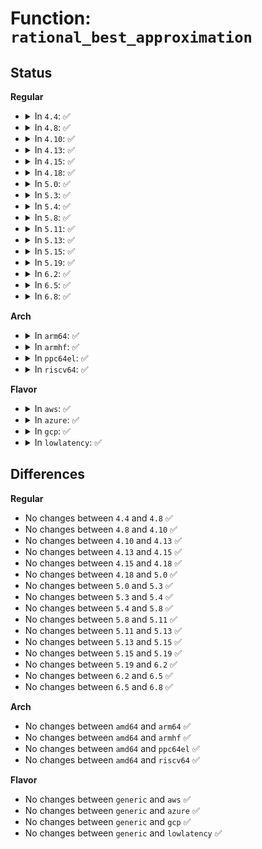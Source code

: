 # Function: <code>rational_best_approximation</code>

## Status
<b>Regular</b>
<ul>
<li>
<details>
<summary>In <code>4.4</code>: ✅</summary>

```c
void rational_best_approximation(long unsigned int given_numerator, long unsigned int given_denominator, long unsigned int max_numerator, long unsigned int max_denominator, long unsigned int *best_numerator, long unsigned int *best_denominator);
```

**Collision:** Unique Global

**Inline:** No

**Transformation:** False

**Instances:**

```
In lib/rational.c (ffffffff814067d0)
Location: lib/rational.c:30
Inline: False
Direct callers:
  - drivers/tty/serial/8250/8250_pci.c:byt_set_termios
  - drivers/clk/clk-fractional-divider.c:clk_fd_set_rate
  - drivers/clk/clk-fractional-divider.c:clk_fd_round_rate
```
**Symbols:**

```
ffffffff814067d0-ffffffff81406856: rational_best_approximation (STB_GLOBAL)
```
</details>
</li>
<li>
<details>
<summary>In <code>4.8</code>: ✅</summary>

```c
void rational_best_approximation(long unsigned int given_numerator, long unsigned int given_denominator, long unsigned int max_numerator, long unsigned int max_denominator, long unsigned int *best_numerator, long unsigned int *best_denominator);
```

**Collision:** Unique Global

**Inline:** No

**Transformation:** False

**Instances:**

```
In lib/rational.c (ffffffff8144e3b0)
Location: lib/rational.c:30
Inline: False
Direct callers:
  - drivers/tty/serial/8250/8250_pci.c:byt_set_termios
  - drivers/clk/clk-fractional-divider.c:clk_fd_set_rate
  - drivers/clk/clk-fractional-divider.c:clk_fd_round_rate
```
**Symbols:**

```
ffffffff8144e3b0-ffffffff8144e436: rational_best_approximation (STB_GLOBAL)
```
</details>
</li>
<li>
<details>
<summary>In <code>4.10</code>: ✅</summary>

```c
void rational_best_approximation(long unsigned int given_numerator, long unsigned int given_denominator, long unsigned int max_numerator, long unsigned int max_denominator, long unsigned int *best_numerator, long unsigned int *best_denominator);
```

**Collision:** Unique Global

**Inline:** No

**Transformation:** False

**Instances:**

```
In lib/rational.c (ffffffff8146cd70)
Location: lib/rational.c:30
Inline: False
Direct callers:
  - drivers/clk/clk-fractional-divider.c:clk_fd_set_rate
  - drivers/clk/clk-fractional-divider.c:clk_fd_round_rate
```
**Symbols:**

```
ffffffff8146cd70-ffffffff8146cdf6: rational_best_approximation (STB_GLOBAL)
```
</details>
</li>
<li>
<details>
<summary>In <code>4.13</code>: ✅</summary>

```c
void rational_best_approximation(long unsigned int given_numerator, long unsigned int given_denominator, long unsigned int max_numerator, long unsigned int max_denominator, long unsigned int *best_numerator, long unsigned int *best_denominator);
```

**Collision:** Unique Global

**Inline:** No

**Transformation:** False

**Instances:**

```
In lib/rational.c (ffffffff81472440)
Location: lib/rational.c:30
Inline: False
Direct callers:
  - drivers/clk/clk-fractional-divider.c:clk_fd_set_rate
  - drivers/clk/clk-fractional-divider.c:clk_fd_round_rate
```
**Symbols:**

```
ffffffff81472440-ffffffff814724c6: rational_best_approximation (STB_GLOBAL)
```
</details>
</li>
<li>
<details>
<summary>In <code>4.15</code>: ✅</summary>

```c
void rational_best_approximation(long unsigned int given_numerator, long unsigned int given_denominator, long unsigned int max_numerator, long unsigned int max_denominator, long unsigned int *best_numerator, long unsigned int *best_denominator);
```

**Collision:** Unique Global

**Inline:** No

**Transformation:** False

**Instances:**

```
In lib/rational.c (ffffffff8149eb90)
Location: lib/rational.c:31
Inline: False
Direct callers:
  - drivers/clk/clk-fractional-divider.c:clk_fd_set_rate
  - drivers/clk/clk-fractional-divider.c:clk_fd_round_rate
```
**Symbols:**

```
ffffffff8149eb90-ffffffff8149ec16: rational_best_approximation (STB_GLOBAL)
```
</details>
</li>
<li>
<details>
<summary>In <code>4.18</code>: ✅</summary>

```c
void rational_best_approximation(long unsigned int given_numerator, long unsigned int given_denominator, long unsigned int max_numerator, long unsigned int max_denominator, long unsigned int *best_numerator, long unsigned int *best_denominator);
```

**Collision:** Unique Global

**Inline:** No

**Transformation:** False

**Instances:**

```
In lib/rational.c (ffffffff814d3de0)
Location: lib/rational.c:31
Inline: False
Direct callers:
  - drivers/clk/clk-fractional-divider.c:clk_fd_set_rate
  - drivers/clk/clk-fractional-divider.c:clk_fd_round_rate
```
**Symbols:**

```
ffffffff814d3de0-ffffffff814d3e66: rational_best_approximation (STB_GLOBAL)
```
</details>
</li>
<li>
<details>
<summary>In <code>5.0</code>: ✅</summary>

```c
void rational_best_approximation(long unsigned int given_numerator, long unsigned int given_denominator, long unsigned int max_numerator, long unsigned int max_denominator, long unsigned int *best_numerator, long unsigned int *best_denominator);
```

**Collision:** Unique Global

**Inline:** No

**Transformation:** False

**Instances:**

```
In lib/rational.c (ffffffff814e8740)
Location: lib/rational.c:31
Inline: False
Direct callers:
  - drivers/clk/clk-fractional-divider.c:clk_fd_set_rate
  - drivers/clk/clk-fractional-divider.c:clk_fd_round_rate
```
**Symbols:**

```
ffffffff814e8740-ffffffff814e87c6: rational_best_approximation (STB_GLOBAL)
```
</details>
</li>
<li>
<details>
<summary>In <code>5.3</code>: ✅</summary>

```c
void rational_best_approximation(long unsigned int given_numerator, long unsigned int given_denominator, long unsigned int max_numerator, long unsigned int max_denominator, long unsigned int *best_numerator, long unsigned int *best_denominator);
```

**Collision:** Unique Global

**Inline:** No

**Transformation:** False

**Instances:**

```
In lib/math/rational.c (ffffffff81510960)
Location: lib/math/rational.c:31
Inline: False
Direct callers:
  - drivers/clk/clk-fractional-divider.c:clk_fd_set_rate
```
**Symbols:**

```
ffffffff81510960-ffffffff815109ef: rational_best_approximation (STB_GLOBAL)
```
</details>
</li>
<li>
<details>
<summary>In <code>5.4</code>: ✅</summary>

```c
void rational_best_approximation(long unsigned int given_numerator, long unsigned int given_denominator, long unsigned int max_numerator, long unsigned int max_denominator, long unsigned int *best_numerator, long unsigned int *best_denominator);
```

**Collision:** Unique Global

**Inline:** No

**Transformation:** False

**Instances:**

```
In lib/math/rational.c (ffffffff8152e860)
Location: lib/math/rational.c:31
Inline: False
Direct callers:
  - drivers/clk/clk-fractional-divider.c:clk_fd_set_rate
```
**Symbols:**

```
ffffffff8152e860-ffffffff8152e8ef: rational_best_approximation (STB_GLOBAL)
```
</details>
</li>
<li>
<details>
<summary>In <code>5.8</code>: ✅</summary>

```c
void rational_best_approximation(long unsigned int given_numerator, long unsigned int given_denominator, long unsigned int max_numerator, long unsigned int max_denominator, long unsigned int *best_numerator, long unsigned int *best_denominator);
```

**Collision:** Unique Global

**Inline:** No

**Transformation:** False

**Instances:**

```
In lib/math/rational.c (ffffffff81592730)
Location: lib/math/rational.c:33
Inline: False
Direct callers:
  - drivers/clk/clk-fractional-divider.c:clk_fd_set_rate
```
**Symbols:**

```
ffffffff81592730-ffffffff815927f2: rational_best_approximation (STB_GLOBAL)
```
</details>
</li>
<li>
<details>
<summary>In <code>5.11</code>: ✅</summary>

```c
void rational_best_approximation(long unsigned int given_numerator, long unsigned int given_denominator, long unsigned int max_numerator, long unsigned int max_denominator, long unsigned int *best_numerator, long unsigned int *best_denominator);
```

**Collision:** Unique Global

**Inline:** No

**Transformation:** False

**Instances:**

```
In lib/math/rational.c (ffffffff815af2c0)
Location: lib/math/rational.c:33
Inline: False
Direct callers:
  - drivers/clk/clk-fractional-divider.c:clk_fd_set_rate
```
**Symbols:**

```
ffffffff815af2c0-ffffffff815af387: rational_best_approximation (STB_GLOBAL)
```
</details>
</li>
<li>
<details>
<summary>In <code>5.13</code>: ✅</summary>

```c
void rational_best_approximation(long unsigned int given_numerator, long unsigned int given_denominator, long unsigned int max_numerator, long unsigned int max_denominator, long unsigned int *best_numerator, long unsigned int *best_denominator);
```

**Collision:** Unique Global

**Inline:** No

**Transformation:** False

**Instances:**

```
In lib/math/rational.c (ffffffff815ba070)
Location: lib/math/rational.c:34
Inline: False
Direct callers:
  - drivers/clk/clk-fractional-divider.c:clk_fd_set_rate
```
**Symbols:**

```
ffffffff815ba070-ffffffff815ba178: rational_best_approximation (STB_GLOBAL)
```
</details>
</li>
<li>
<details>
<summary>In <code>5.15</code>: ✅</summary>

```c
void rational_best_approximation(long unsigned int given_numerator, long unsigned int given_denominator, long unsigned int max_numerator, long unsigned int max_denominator, long unsigned int *best_numerator, long unsigned int *best_denominator);
```

**Collision:** Unique Global

**Inline:** No

**Transformation:** False

**Instances:**

```
In lib/math/rational.c (ffffffff81620a00)
Location: lib/math/rational.c:35
Inline: False
Direct callers:
  - drivers/clk/clk-fractional-divider.c:clk_fd_set_rate
  - drivers/clk/clk-fractional-divider.c:clk_fractional_divider_general_approximation
```
**Symbols:**

```
ffffffff81620a00-ffffffff81620b08: rational_best_approximation (STB_GLOBAL)
```
</details>
</li>
<li>
<details>
<summary>In <code>5.19</code>: ✅</summary>

```c
void rational_best_approximation(long unsigned int given_numerator, long unsigned int given_denominator, long unsigned int max_numerator, long unsigned int max_denominator, long unsigned int *best_numerator, long unsigned int *best_denominator);
```

**Collision:** Unique Global

**Inline:** No

**Transformation:** False

**Instances:**

```
In lib/math/rational.c (ffffffff816eebf0)
Location: lib/math/rational.c:35
Inline: False
Direct callers:
  - drivers/clk/clk-fractional-divider.c:clk_fd_set_rate
  - drivers/clk/clk-fractional-divider.c:clk_fractional_divider_general_approximation
```
**Symbols:**

```
ffffffff816eebf0-ffffffff816eed02: rational_best_approximation (STB_GLOBAL)
```
</details>
</li>
<li>
<details>
<summary>In <code>6.2</code>: ✅</summary>

```c
void rational_best_approximation(long unsigned int given_numerator, long unsigned int given_denominator, long unsigned int max_numerator, long unsigned int max_denominator, long unsigned int *best_numerator, long unsigned int *best_denominator);
```

**Collision:** Unique Global

**Inline:** No

**Transformation:** False

**Instances:**

```
In lib/math/rational.c (ffffffff817df820)
Location: lib/math/rational.c:35
Inline: False
Direct callers:
  - drivers/clk/clk-fractional-divider.c:clk_fd_set_rate
  - drivers/clk/clk-fractional-divider.c:clk_fractional_divider_general_approximation
  - drivers/tty/serial/8250/8250_mid.c:mid8250_set_termios
```
**Symbols:**

```
ffffffff817df820-ffffffff817df932: rational_best_approximation (STB_GLOBAL)
```
</details>
</li>
<li>
<details>
<summary>In <code>6.5</code>: ✅</summary>

```c
void rational_best_approximation(long unsigned int given_numerator, long unsigned int given_denominator, long unsigned int max_numerator, long unsigned int max_denominator, long unsigned int *best_numerator, long unsigned int *best_denominator);
```

**Collision:** Unique Global

**Inline:** No

**Transformation:** False

**Instances:**

```
In lib/math/rational.c (ffffffff8181efa0)
Location: lib/math/rational.c:35
Inline: False
Direct callers:
  - drivers/clk/clk-fractional-divider.c:clk_fd_set_rate
  - drivers/clk/clk-fractional-divider.c:clk_fractional_divider_general_approximation
  - drivers/tty/serial/8250/8250_mid.c:mid8250_set_termios
```
**Symbols:**

```
ffffffff8181efa0-ffffffff8181f0b2: rational_best_approximation (STB_GLOBAL)
```
</details>
</li>
<li>
<details>
<summary>In <code>6.8</code>: ✅</summary>

```c
void rational_best_approximation(long unsigned int given_numerator, long unsigned int given_denominator, long unsigned int max_numerator, long unsigned int max_denominator, long unsigned int *best_numerator, long unsigned int *best_denominator);
```

**Collision:** Unique Global

**Inline:** No

**Transformation:** False

**Instances:**

```
In lib/math/rational.c (ffffffff81864f20)
Location: lib/math/rational.c:35
Inline: False
Direct callers:
  - drivers/clk/clk-fractional-divider.c:clk_fd_set_rate
  - drivers/clk/clk-fractional-divider.c:clk_fractional_divider_general_approximation
  - drivers/tty/serial/8250/8250_mid.c:mid8250_set_termios
```
**Symbols:**

```
ffffffff81864f20-ffffffff81865032: rational_best_approximation (STB_GLOBAL)
```
</details>
</li>
</ul>
<b>Arch</b>
<ul>
<li>
<details>
<summary>In <code>arm64</code>: ✅</summary>

```c
void rational_best_approximation(long unsigned int given_numerator, long unsigned int given_denominator, long unsigned int max_numerator, long unsigned int max_denominator, long unsigned int *best_numerator, long unsigned int *best_denominator);
```

**Collision:** Unique Global

**Inline:** No

**Transformation:** False

**Instances:**

```
In lib/math/rational.c (ffff80001063ae08)
Location: lib/math/rational.c:31
Inline: False
Direct callers:
  - drivers/clk/clk-fractional-divider.c:clk_fd_set_rate
  - drivers/clk/rockchip/clk.c:rockchip_fractional_approximation
  - drivers/tty/serial/imx.c:imx_uart_set_termios
```
**Symbols:**

```
ffff80001063ae08-ffff80001063ae94: rational_best_approximation (STB_GLOBAL)
```
</details>
</li>
<li>
<details>
<summary>In <code>armhf</code>: ✅</summary>

```c
void rational_best_approximation(long unsigned int given_numerator, long unsigned int given_denominator, long unsigned int max_numerator, long unsigned int max_denominator, long unsigned int *best_numerator, long unsigned int *best_denominator);
```

**Collision:** Unique Global

**Inline:** No

**Transformation:** False

**Instances:**

```
In lib/math/rational.c (c07e1114)
Location: lib/math/rational.c:31
Inline: False
Direct callers:
  - drivers/clk/clk-fractional-divider.c:clk_fd_set_rate
  - drivers/clk/rockchip/clk.c:rockchip_fractional_approximation
  - drivers/tty/serial/imx.c:imx_uart_set_termios
```
**Symbols:**

```
c07e1114-c07e11c4: rational_best_approximation (STB_GLOBAL)
```
</details>
</li>
<li>
<details>
<summary>In <code>ppc64el</code>: ✅</summary>

```c
void rational_best_approximation(long unsigned int given_numerator, long unsigned int given_denominator, long unsigned int max_numerator, long unsigned int max_denominator, long unsigned int *best_numerator, long unsigned int *best_denominator);
```

**Collision:** Unique Global

**Inline:** No

**Transformation:** False

**Instances:**

```
In lib/math/rational.c (c0000000007e1f20)
Location: lib/math/rational.c:31
Inline: False
```
**Symbols:**

```
c0000000007e1f20-c0000000007e200c: rational_best_approximation (STB_GLOBAL)
```
</details>
</li>
<li>
<details>
<summary>In <code>riscv64</code>: ✅</summary>

```c
void rational_best_approximation(long unsigned int given_numerator, long unsigned int given_denominator, long unsigned int max_numerator, long unsigned int max_denominator, long unsigned int *best_numerator, long unsigned int *best_denominator);
```

**Collision:** Unique Global

**Inline:** No

**Transformation:** False

**Instances:**

```
In lib/math/rational.c (ffffffe0004673bc)
Location: lib/math/rational.c:31
Inline: False
Direct callers:
  - drivers/clk/clk-fractional-divider.c:clk_fd_set_rate
```
**Symbols:**

```
ffffffe0004673bc-ffffffe000467428: rational_best_approximation (STB_GLOBAL)
```
</details>
</li>
</ul>
<b>Flavor</b>
<ul>
<li>
<details>
<summary>In <code>aws</code>: ✅</summary>

```c
void rational_best_approximation(long unsigned int given_numerator, long unsigned int given_denominator, long unsigned int max_numerator, long unsigned int max_denominator, long unsigned int *best_numerator, long unsigned int *best_denominator);
```

**Collision:** Unique Global

**Inline:** No

**Transformation:** False

**Instances:**

```
In lib/math/rational.c (ffffffff81526e40)
Location: lib/math/rational.c:31
Inline: False
Direct callers:
  - drivers/clk/clk-fractional-divider.c:clk_fd_set_rate
```
**Symbols:**

```
ffffffff81526e40-ffffffff81526ecf: rational_best_approximation (STB_GLOBAL)
```
</details>
</li>
<li>
<details>
<summary>In <code>azure</code>: ✅</summary>

```c
void rational_best_approximation(long unsigned int given_numerator, long unsigned int given_denominator, long unsigned int max_numerator, long unsigned int max_denominator, long unsigned int *best_numerator, long unsigned int *best_denominator);
```

**Collision:** Unique Global

**Inline:** No

**Transformation:** False

**Instances:**

```
In lib/math/rational.c (ffffffff81517120)
Location: lib/math/rational.c:31
Inline: False
Direct callers:
  - drivers/clk/clk-fractional-divider.c:clk_fd_set_rate
```
**Symbols:**

```
ffffffff81517120-ffffffff815171af: rational_best_approximation (STB_GLOBAL)
```
</details>
</li>
<li>
<details>
<summary>In <code>gcp</code>: ✅</summary>

```c
void rational_best_approximation(long unsigned int given_numerator, long unsigned int given_denominator, long unsigned int max_numerator, long unsigned int max_denominator, long unsigned int *best_numerator, long unsigned int *best_denominator);
```

**Collision:** Unique Global

**Inline:** No

**Transformation:** False

**Instances:**

```
In lib/math/rational.c (ffffffff81522ed0)
Location: lib/math/rational.c:31
Inline: False
Direct callers:
  - drivers/clk/clk-fractional-divider.c:clk_fd_set_rate
```
**Symbols:**

```
ffffffff81522ed0-ffffffff81522f5f: rational_best_approximation (STB_GLOBAL)
```
</details>
</li>
<li>
<details>
<summary>In <code>lowlatency</code>: ✅</summary>

```c
void rational_best_approximation(long unsigned int given_numerator, long unsigned int given_denominator, long unsigned int max_numerator, long unsigned int max_denominator, long unsigned int *best_numerator, long unsigned int *best_denominator);
```

**Collision:** Unique Global

**Inline:** No

**Transformation:** False

**Instances:**

```
In lib/math/rational.c (ffffffff8153c850)
Location: lib/math/rational.c:31
Inline: False
Direct callers:
  - drivers/clk/clk-fractional-divider.c:clk_fd_set_rate
```
**Symbols:**

```
ffffffff8153c850-ffffffff8153c8df: rational_best_approximation (STB_GLOBAL)
```
</details>
</li>
</ul>

## Differences
<b>Regular</b>
<ul>
<li>
No changes between <code>4.4</code> and <code>4.8</code> ✅
</li>
<li>
No changes between <code>4.8</code> and <code>4.10</code> ✅
</li>
<li>
No changes between <code>4.10</code> and <code>4.13</code> ✅
</li>
<li>
No changes between <code>4.13</code> and <code>4.15</code> ✅
</li>
<li>
No changes between <code>4.15</code> and <code>4.18</code> ✅
</li>
<li>
No changes between <code>4.18</code> and <code>5.0</code> ✅
</li>
<li>
No changes between <code>5.0</code> and <code>5.3</code> ✅
</li>
<li>
No changes between <code>5.3</code> and <code>5.4</code> ✅
</li>
<li>
No changes between <code>5.4</code> and <code>5.8</code> ✅
</li>
<li>
No changes between <code>5.8</code> and <code>5.11</code> ✅
</li>
<li>
No changes between <code>5.11</code> and <code>5.13</code> ✅
</li>
<li>
No changes between <code>5.13</code> and <code>5.15</code> ✅
</li>
<li>
No changes between <code>5.15</code> and <code>5.19</code> ✅
</li>
<li>
No changes between <code>5.19</code> and <code>6.2</code> ✅
</li>
<li>
No changes between <code>6.2</code> and <code>6.5</code> ✅
</li>
<li>
No changes between <code>6.5</code> and <code>6.8</code> ✅
</li>
</ul>
<b>Arch</b>
<ul>
<li>
No changes between <code>amd64</code> and <code>arm64</code> ✅
</li>
<li>
No changes between <code>amd64</code> and <code>armhf</code> ✅
</li>
<li>
No changes between <code>amd64</code> and <code>ppc64el</code> ✅
</li>
<li>
No changes between <code>amd64</code> and <code>riscv64</code> ✅
</li>
</ul>
<b>Flavor</b>
<ul>
<li>
No changes between <code>generic</code> and <code>aws</code> ✅
</li>
<li>
No changes between <code>generic</code> and <code>azure</code> ✅
</li>
<li>
No changes between <code>generic</code> and <code>gcp</code> ✅
</li>
<li>
No changes between <code>generic</code> and <code>lowlatency</code> ✅
</li>
</ul>
